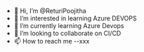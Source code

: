 - 👋 Hi, I’m @ReturiPoojitha
- 👀 I’m interested in learning Azure DEVOPS
- 🌱 I’m currently learning Azure Devops
- 💞️ I’m looking to collaborate on CI/CD
- 📫 How to reach me --xxx

<!---
ReturiPoojitha/ReturiPoojitha is a ✨ special ✨ repository because its `README.md` (this file) appears on your GitHub profile.
You can click the Preview link to take a look at your changes.
--->
